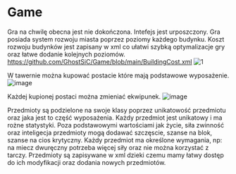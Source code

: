 # Game
Gra na chwilę obecna jest nie dokończona. Intefejs jest urposzczony. Gra posiada system rozwoju miasta poprzez poziomy każdego budynku. Koszt rozwoju budynków jest zapisany w xml co ułatwi szybką optymalizacje gry oraz łatwe dodanie kolejnych poziomów.
https://github.com/GhostSiC/Game/blob/main/BuildingCost.xml
![1](https://user-images.githubusercontent.com/79279375/155627653-e72b8929-d794-4e90-9429-617b87e13e62.png)

W tawernie można kupować postacie które mają podstawowe wyposażenie.
![image](https://user-images.githubusercontent.com/79279375/155628105-b897d7a5-9c14-40b2-99b4-b93fa5df4d9c.png)

Każdej kupionej postaci można zmieniać ekwipunek.
![image](https://user-images.githubusercontent.com/79279375/155628217-6649e19f-5b65-4fcc-83d0-889f4b03bd4a.png)

Przedmioty są podzielone na swoje klasy poprzez unikatowość przedmiotu oraz jaka jest to część wyposażenia. Każdy przedmiot jest unikatowy i ma rożne statystyki.
Poza podstawowymi wartościami jak życie, siła zwinność oraz inteligecja przedmioty mogą dodawać szczęscie, szanse na blok, szanse na cios krytyczny.
Każdy przedmiot ma określone wymagania, np: na miecz dwuręczny potrzeba więcej siły oraz nie można korzystać z tarczy.
Przedmioty są zapisywane w xml dzieki czemu mamy łatwy dostęp do ich modyfikacji oraz dodania nowych przedmiotów.
